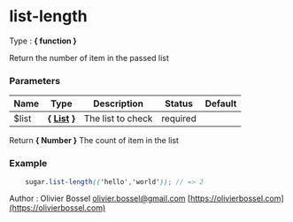 # list-length

<!-- @namespace: sugar.scss.list.list-length -->

Type : **{ function }**


Return the number of item in the passed list



### Parameters
Name  |  Type  |  Description  |  Status  |  Default
------------  |  ------------  |  ------------  |  ------------  |  ------------
$list  |  **{ [List](http://www.sass-lang.com/documentation/file.SASS_REFERENCE.html#lists) }**  |  The list to check  |  required  |

Return **{ Number }** The count of item in the list

### Example
```scss
	sugar.list-length(('hello','world')); // => 2
```
Author : Olivier Bossel [olivier.bossel@gmail.com](mailto:olivier.bossel@gmail.com) [https://olivierbossel.com](https://olivierbossel.com)